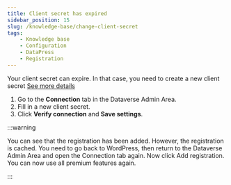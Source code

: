 ```yaml
---
title: Client secret has expired
sidebar_position: 15
slug: /knowledge-base/change-client-secret
tags:
    - Knowledge base
    - Configuration
    - DataPress
    - Registration
---
```


Your client secret can expire. In that case, you need to create a new client secret [See more details](https://learn.microsoft.com/en-us/entra/identity-platform/quickstart-register-app?tabs=certificate#add-credentials)

1. Go to the **Connection** tab in the Dataverse Admin Area.
2. Fill in a new client secret.
3. Click **Verify connection** and **Save settings**.

:::warning

You can see that the registration has been added. However, the registration is cached. You need to go back to WordPress, then return to the Dataverse Admin Area and open the Connection tab again. Now click Add registration. You can now use all premium features again.

:::
